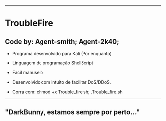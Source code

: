   -----------------------------------------------------
  # TroubleFire

  Code by: Agent-smith; Agent-2k40; 
  -----------------------------------------------------

  - Programa desenvolvido para Kali (Por enquanto)
  - Linguagem de programação ShellScript
  - Facil manuseio
  - Desenvolvido com intuito de facilitar DoS/DDoS.

  - Corra com: chmod +x Trouble_fire.sh; 
	       .Trouble_fire.sh 
 
  -----------------------------------------------------
  "DarkBunny, estamos sempre por perto..."
  -----------------------------------------------------

